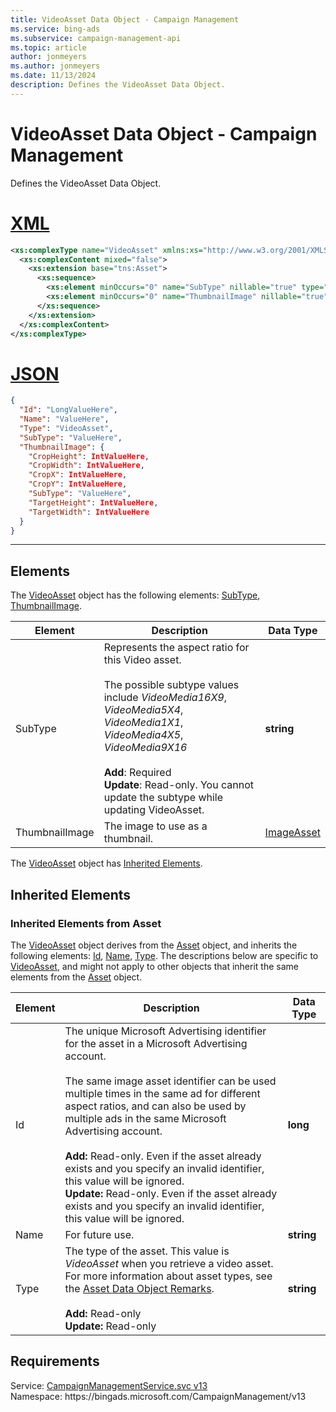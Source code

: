 ```yaml
---
title: VideoAsset Data Object - Campaign Management
ms.service: bing-ads
ms.subservice: campaign-management-api
ms.topic: article
author: jonmeyers
ms.author: jonmeyers
ms.date: 11/13/2024
description: Defines the VideoAsset Data Object.
---
```

# VideoAsset Data Object - Campaign Management
Defines the VideoAsset Data Object.

# [XML](#tab/xml)

```xml
<xs:complexType name="VideoAsset" xmlns:xs="http://www.w3.org/2001/XMLSchema">
  <xs:complexContent mixed="false">
    <xs:extension base="tns:Asset">
      <xs:sequence>
        <xs:element minOccurs="0" name="SubType" nillable="true" type="xs:string" />
        <xs:element minOccurs="0" name="ThumbnailImage" nillable="true" type="tns:ImageAsset" />
      </xs:sequence>
    </xs:extension>
  </xs:complexContent>
</xs:complexType>
```

# [JSON](#tab/json)

```json
{
  "Id": "LongValueHere",
  "Name": "ValueHere",
  "Type": "VideoAsset",
  "SubType": "ValueHere",
  "ThumbnailImage": {
    "CropHeight": IntValueHere,
    "CropWidth": IntValueHere,
    "CropX": IntValueHere,
    "CropY": IntValueHere,
    "SubType": "ValueHere",
    "TargetHeight": IntValueHere,
    "TargetWidth": IntValueHere
  }
}
```

-----

## <a name="elements"></a>Elements

The [VideoAsset](videoasset.md) object has the following elements: [SubType](#subtype), [ThumbnailImage](#thumbnailimage).

|Element|Description|Data Type|
|-----------|---------------|-------------|
|<a name="subtype"></a>SubType|Represents the aspect ratio for this Video asset.<br/><br/>The possible subtype values include *VideoMedia16X9*, *VideoMedia5X4*, *VideoMedia1X1*, *VideoMedia4X5*, *VideoMedia9X16*<br/><br/>**Add**: Required<br/>**Update**: Read-only. You cannot update the subtype while updating VideoAsset. |**string**|
|<a name="thumbnailimage"></a>ThumbnailImage|The image to use as a thumbnail.|[ImageAsset](imageasset.md)|

The [VideoAsset](videoasset.md) object has [Inherited Elements](#inheritedelements).

## <a name="inheritedelements"></a>Inherited Elements

### <a name="inheritedelementsasset"></a>Inherited Elements from Asset
The [VideoAsset](videoasset.md) object derives from the [Asset](asset.md) object, and inherits the following elements: [Id](#id), [Name](#name), [Type](#type). The descriptions below are specific to [VideoAsset](videoasset.md), and might not apply to other objects that inherit the same elements from the [Asset](asset.md) object.  

|Element|Description|Data Type|
|-----------|---------------|-------------|
|<a name="id"></a>Id|The unique Microsoft Advertising identifier for the asset in a Microsoft Advertising account.<br/><br/>The same image asset identifier can be used multiple times in the same ad for different aspect ratios, and can also be used by multiple ads in the same Microsoft Advertising account.<br/><br/>**Add:** Read-only. Even if the asset already exists and you specify an invalid identifier, this value will be ignored.<br/>**Update:** Read-only. Even if the asset already exists and you specify an invalid identifier, this value will be ignored.|**long**|
|<a name="name"></a>Name|For future use.|**string**|
|<a name="type"></a>Type|The type of the asset. This value is *VideoAsset* when you retrieve a video asset. For more information about asset types, see the [Asset Data Object Remarks](asset.md#remarks).<br/><br/>**Add:** Read-only<br/>**Update:** Read-only|**string**|

## Requirements
Service: [CampaignManagementService.svc v13](https://campaign.api.bingads.microsoft.com/Api/Advertiser/CampaignManagement/v13/CampaignManagementService.svc)  
Namespace: https\://bingads.microsoft.com/CampaignManagement/v13  

